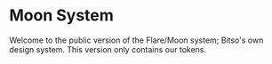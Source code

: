 # Moon System

Welcome to the public version of the Flare/Moon system; Bitso's own design system.
This version only contains our tokens.
